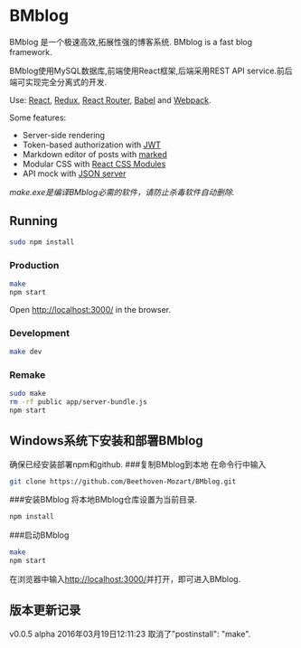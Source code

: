 # BMblog

BMblog 是一个极速高效,拓展性强的博客系统.
BMblog is a fast blog framework.

BMblog使用MySQL数据库,前端使用React框架,后端采用REST API service.前后端可实现完全分离式的开发.

Use:
[React](http://facebook.github.io/react/),
[Redux](http://rackt.github.io/redux/),
[React Router](http://rackt.github.io/react-router/),
[Babel](https://babeljs.io/) and
[Webpack](http://webpack.github.io/).

Some features:
- Server-side rendering
- Token-based authorization with [JWT](https://www.npmjs.com/package/jsonwebtoken)
- Markdown editor of posts with [marked](https://www.npmjs.com/package/marked)
- Modular CSS with [React CSS Modules](https://github.com/gajus/react-css-modules)
- API mock with [JSON server](https://www.npmjs.com/package/json-server)

_make.exe是编译BMblog必需的软件，请防止杀毒软件自动删除._
## Running
```bash
sudo npm install
```

### Production
```bash
make
npm start
```

Open [http://localhost:3000/](http://localhost:3000/) in the browser.

### Development
```bash
make dev
```

### Remake
```bash
sudo make
rm -rf public app/server-bundle.js
npm start
```

## Windows系统下安装和部署BMblog
确保已经安装部署npm和github.
###复制BMblog到本地
在命令行中输入
```bash
git clone https://github.com/Beethoven-Mozart/BMblog.git
```
###安装BMblog
将本地BMblog仓库设置为当前目录.
```bash
npm install
```
###启动BMblog
```bash
make
npm start
```
在浏览器中输入[http://localhost:3000/](http://localhost:3000/)并打开，即可进入BMblog.

## 版本更新记录
v0.0.5 alpha 2016年03月19日12:11:23
取消了"postinstall": "make".